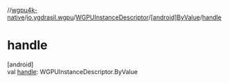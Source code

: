 //[wgpu4k-native](../../../../index.md)/[io.ygdrasil.wgpu](../../index.md)/[WGPUInstanceDescriptor](../index.md)/[[android]ByValue](index.md)/[handle](handle.md)

# handle

[android]\
val [handle](handle.md): WGPUInstanceDescriptor.ByValue